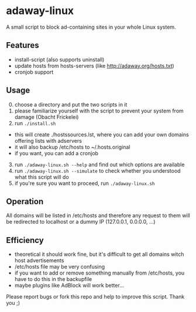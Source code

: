 adaway-linux
============

A small script to block ad-containing sites in your whole Linux system.

Features
--------
* install-script (also supports uninstall)
* update hosts from hosts-servers (like http://adaway.org/hosts.txt)
* cronjob support

Usage
-----
0. choose a directory and put the two scripts in it
1. please familiarize yourself with the script to prevent your system from damage (Obacht Frickelei)
2. run `./install.sh`
  * this will create ./hostssources.lst, where you can add your own domains offering lists with adservers
  * it will also backup /etc/hosts to ~/.hosts.original 
  * if you want, you can add a cronjob

3. run `./adaway-linux.sh --help` and find out which options are available
4. run `./adaway-linux.sh --simulate` to check whether you understood what this script will do
4. if you're sure you want to proceed, run `./adaway-linux.sh`

Operation
---------
All domains will be listed in /etc/hosts and therefore any request to them will be redirected to localhost or a dummy IP (127.0.0.1, 0.0.0.0, ...)

Efficiency
----------
+ theoretical it should work fine, but it's difficult to get all domains witch host advertisements
+ /etc/hosts file may be very confusing
+ if you want to add or remove something manually from /etc/hosts, you have to do this in the backupfile
+ maybe plugins like AdBlock will work better...

Please report bugs or fork this repo and help to improve this script.
Thank you ;)
